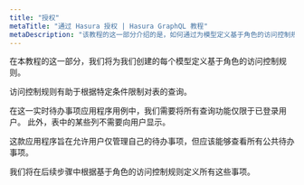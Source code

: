 ```yaml
---
title: "授权"
metaTitle: "通过 Hasura 授权 | Hasura GraphQL 教程"
metaDescription: "该教程的这一部分介绍的是，如何通过为模型定义基于角色的访问控制规则，在 Hasura GraphQL 引擎中进行授权。"
---
```


在本教程的这一部分，我们将为我们创建的每个模型定义基于角色的访问控制规则。

访问控制规则有助于根据特定条件限制对表的查询。

在这一实时待办事项应用程序用例中，我们需要将所有查询功能仅限于已登录用户。 此外，表中的某些列不需要向用户显示。

这款应用程序旨在允许用户仅管理自己的待办事项，但应该能够查看所有公共待办事项。

我们将在后续步骤中根据基于角色的访问控制规则定义所有这些事项。
